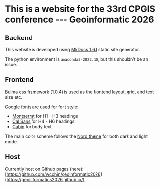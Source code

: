 # This is a website for the 33rd CPGIS conference --- Geoinformatic 2026  

## Backend

This website is developed using [MkDocs 1.6.1](https://www.mkdocs.org/) static site generator. 

The python environment is `anaconda3-2022.10`, but this shouldn’t be an issue. 



## Frontend

[Bulma css framework](https://bulma.io/) (1.0.4) is used as the frontend layout, grid, and text size etc. 

Google fonts are used for font style: 

- [Montserrat](https://fonts.google.com/specimen/Montserrat) for H1 - H3 headings
- [Cal Sans](https://fonts.google.com/specimen/Cal+Sans) for H4 - H6 headings
- [Cabin](https://fonts.google.com/specimen/Cabin) for body text

The main color scheme follows the [Nord theme](https://www.nordtheme.com/) for both dark and light mode. 



## Host

Currently host on Github pages (here): [https://github.com/wcchin/geoinformatic2026](https://geoinformatics2026.github.io/)


